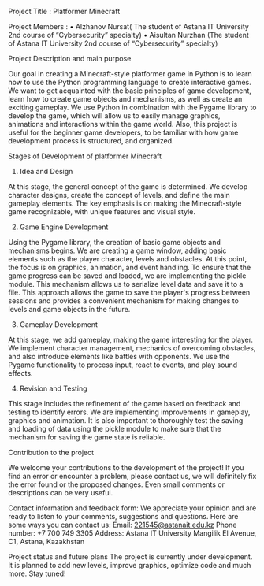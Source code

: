 Project Title : Platformer Minecraft 

Project Members : 
•	Alzhanov Nursat( The student of Astana IT University 2nd course of “Cybersecurity” specialty) 
•	Aisultan Nurzhan (The student of Astana IT University 2nd course of “Cybersecurity” specialty)

Project Description and main purpose

Our goal in creating a Minecraft-style platformer game in Python is to learn how to use the Python programming language to create interactive games. We want to get acquainted with the basic principles of game development, learn how to create game objects and mechanisms, as well as create an exciting gameplay. We use Python in combination with the Pygame library to develop the game, which will allow us to easily manage graphics, animations and interactions within the game world. Also, this project is useful for the beginner game developers, to be familiar with how game development process is structured, and organized.

Stages of Development of platformer Minecraft 
1. Idea and Design
   
At this stage, the general concept of the game is determined. We develop character designs, create the concept of levels, and define the main gameplay elements. The key emphasis is on making the Minecraft-style game recognizable, with unique features and visual style.

2. Game Engine Development
   
Using the Pygame library, the creation of basic game objects and mechanisms begins. We are creating a game window, adding basic elements such as the player character, levels and obstacles. At this point, the focus is on graphics, animation, and event handling.
To ensure that the game progress can be saved and loaded, we are implementing the pickle module. This mechanism allows us to serialize level data and save it to a file. This approach allows the game to save the player's progress between sessions and provides a convenient mechanism for making changes to levels and game objects in the future.

3. Gameplay Development 

At this stage, we add gameplay, making the game interesting for the player. We implement character management, mechanics of overcoming obstacles, and also introduce elements like battles with opponents. We use the Pygame functionality to process input, react to events, and play sound effects.

4. Revision and Testing
 
This stage includes the refinement of the game based on feedback and testing to identify errors. We are implementing improvements in gameplay, graphics and animation. It is also important to thoroughly test the saving and loading of data using the pickle module to make sure that the mechanism for saving the game state is reliable.

Contribution to the project

We welcome your contributions to the development of the project! 
If you find an error or encounter a problem, please contact us, we will definitely fix the error found or the proposed changes. Even small comments or descriptions can be very useful.

Contact information and feedback form:
We appreciate your opinion and are ready to listen to your comments, suggestions and questions. Here are some ways you can contact us:
Email: 221545@astanait.edu.kz
Phone number: +7 700 749 3305
Address: Astana IT University 
Mangilik El Avenue, C1, Astana, Kazakhstan 

Project status and future plans
The project is currently under development. It is planned to add new levels, improve graphics, optimize code and much more. Stay tuned!
